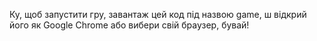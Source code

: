 Ку, щоб запустити гру, завантаж цей код під назвою game, ш відкрий його як Google Chrome або вибери свій браузер, бувай!
